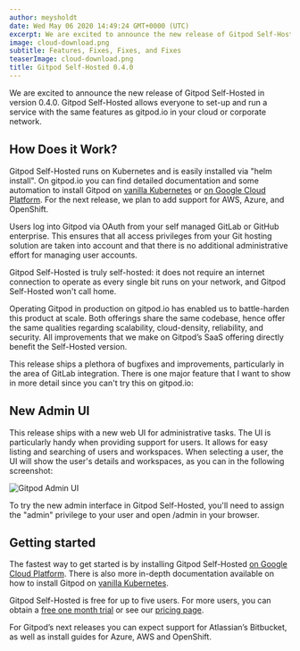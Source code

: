 ```yaml
---
author: meysholdt
date: Wed May 06 2020 14:49:24 GMT+0000 (UTC)
excerpt: We are excited to announce the new release of Gitpod Self-Hosted in version 0.4.0. Gitpod Self-Hosted allows everyone to set-up and run a
image: cloud-download.png
subtitle: Features, Fixes, Fixes, and Fixes
teaserImage: cloud-download.png
title: Gitpod Self-Hosted 0.4.0
---
```


We are excited to announce the new release of Gitpod Self-Hosted in version 0.4.0. Gitpod Self-Hosted allows everyone to set-up and run a service with the same features as gitpod.io in your cloud or corporate network.

<h2>How Does it Work?</h2>

Gitpod Self-Hosted runs on Kubernetes and is easily installed via "helm install". On gitpod.io you can find detailed documentation and some automation to install Gitpod on [vanilla Kubernetes](/docs/configure/self-hosted/latest) or [on Google Cloud Platform](/docs/configure/self-hosted/latest). For the next release, we plan to add support for AWS, Azure, and OpenShift.

Users log into Gitpod via OAuth from your self managed GitLab or GitHub enterprise. This ensures that all access privileges from your Git hosting solution are taken into account and that there is no additional administrative effort for managing user accounts.

Gitpod Self-Hosted is truly self-hosted: it does not require an internet connection to operate as every single bit runs on your network, and Gitpod Self-Hosted won't call home.

Operating Gitpod in production on gitpod.io has enabled us to battle-harden this product at scale. Both offerings share the same codebase, hence offer the same qualities regarding scalability, cloud-density, reliability, and security. All improvements that we make on Gitpod’s SaaS offering directly benefit the Self-Hosted version.

This release ships a plethora of bugfixes and improvements, particularly in the area of GitLab integration.
There is one major feature that I want to show in more detail since you can't try this on gitpod.io:

<h2>New Admin UI</h2>

This release ships with a new web UI for administrative tasks. The UI is particularly handy when providing support for users.
It allows for easy listing and searching of users and workspaces.
When selecting a user, the UI will show the user's details and workspaces, as you can in the following screenshot:

![Gitpod Admin UI](/images/blog/gitpod-self-hosted-0.4.0/sh-userdetails2.png)

To try the new admin interface in Gitpod Self-Hosted, you'll need to assign the "admin" privilege to your user and open /admin in your browser.

<h2>Getting started</h2>

The fastest way to get started is by installing Gitpod Self-Hosted [on Google Cloud Platform](/docs/configure/self-hosted/latest). There is also more in-depth documentation available on how to install Gitpod on [vanilla Kubernetes](/docs/configure/self-hosted/latest).

Gitpod Self-Hosted is free for up to five users. For more users, you can obtain a [free one month trial](https://gitpod.io/selfhosted-trial/) or see our [pricing page](/pricing#self-hosted).

For Gitpod’s next releases you can expect support for Atlassian’s Bitbucket, as well as install guides for Azure, AWS and OpenShift.
